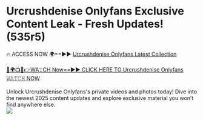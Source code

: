 # Urcrushdenise Onlyfans Exclusive Content Leak - Fresh Updates! (535r5)

🔥 ACCESS NOW 🌍==►► <a href="https://tinyurl.com/kvy9nzfs" rel="nofollow">Urcrushdenise Onlyfans Latest Collection</a>
<br><br>
[🔴🌍📺📱👉WA𝚃CH Now==►► CLICK HERE TO Urcrushdenise Onlyfans 𝚆𝙰𝚃𝙲𝙷 NOW](https://tinyurl.com/kvy9nzfs)
<br><br>
Unlock Urcrushdenise Onlyfans's private videos and photos today! Dive into the newest 2025 content updates and explore exclusive material you won’t find anywhere else.
<br>
<a href="https://tinyurl.com/kvy9nzfs" rel="nofollow" data-target="animated-image.originalLink"><img src="https://camo.githubusercontent.com/8a4f000d20f83aca3bf7ec5f350d767afa0574a8a352519fd8cfa583a6f93a33/68747470733a2f2f692e696d6775722e636f6d2f644a486b345a712e676966" data-canonical-src="https://i.imgur.com/dJHk4Zq.gif" style="max-width: 100%; display: inline-block;" data-target="animated-image.originalImage"></a>
<br>
